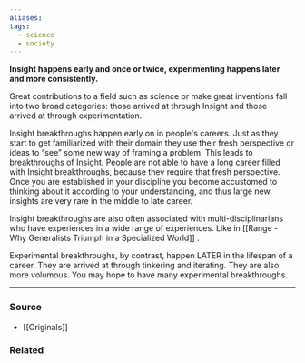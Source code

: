 ```yaml
---
aliases: 
tags:
  - science
  - society
---
```

**Insight happens early and once or twice, experimenting happens later and more consistently.**

Great contributions to a field such as science or make great inventions fall into two broad categories: those arrived at through Insight and those arrived at through experimentation.

Insight breakthroughs happen early on in people's careers. Just as they start to get familiarized with their domain they use their fresh perspective or ideas to “see” some new way of framing a problem. This leads to breakthroughs of Insight. People are not able to have a long career filled with Insight breakthroughs, because they require that fresh perspective. Once you are established in your discipline you become accustomed to thinking about it according to your understanding, and thus large new insights are very rare in the middle to late career. 

Insight breakthroughs are also often associated with multi-disciplinarians who have experiences in a wide range of experiences. Like in [[Range - Why Generalists Triumph in a Specialized World]]  .

Experimental breakthroughs, by contrast, happen LATER in the lifespan of a career. They are arrived at through tinkering and iterating. They are also more volumous. You may hope to have many experimental breakthroughs.

---

### Source
- [[Originals]]

### Related